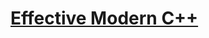 # [Effective Modern C++](https://github.com/ZigaSajovic/Readings/tree/master/Software_Design/Effective_Modern_C++)
